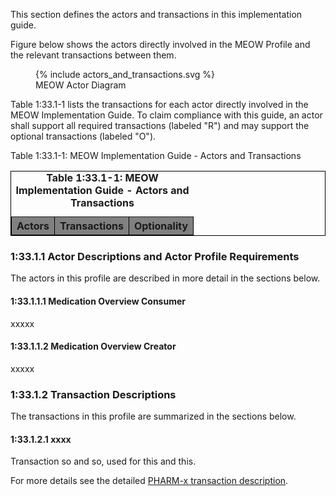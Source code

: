 This section defines the actors and transactions in this implementation guide.

Figure below shows the actors directly involved in the MEOW Profile and the relevant transactions between them.



<figure>
  {% include actors_and_transactions.svg %}
  <figcaption>MEOW Actor Diagram</figcaption>
</figure>




Table 1:33.1-1 lists the transactions for each actor directly involved in the MEOW Implementation Guide. To claim compliance with this guide, an actor shall support all required transactions (labeled "R") and may support the optional transactions (labeled "O").

Table 1:33.1-1: MEOW Implementation Guide - Actors and Transactions


<table border="1" borderspacing="0" style='border: 1px solid black; border-collapse: collapse'>
<caption>
<b>
Table 1:33.1-1: MEOW Implementation Guide - Actors and Transactions
</b>
</caption>
<thead>
<tr class="odd" style='background: gray;'>
<th>Actors</th>
<th>Transactions</th>
<th>Optionality</th>
</tr>
</thead>
<tbody>
                
<!-- <tr class="even">
                        
<td rowspan="1"><a href="1331_actors_and_transactions.html#133111-document-source">Document Source</a></td>
                        
<td><a href='ITI-65.html'>Provide Document Bundle [ITI-65]</a></td>
<td align='center'>R</td></tr>
<tr class="even">
                        
<td rowspan="1"><a href="1331_actors_and_transactions.html#133113-document-recipient">Document Recipient</a></td>
                        
<td><a href='ITI-65.html'>Provide Document Bundle [ITI-65]</a></td>
<td align='center'>R</td></tr>          
<tr class="even">
                        
<td rowspan="3"><a href="1331_actors_and_transactions.html#133112-document-consumer">Document Consumer</a></td>        
<td><a href='ITI-66.html'>Find Document Lists [ITI-66]</a></td>
<td align='center'>R</td></tr>                
<tr class="odd">
                        
<td><a href='ITI-67.html'>Find Document References [ITI-67]</a></td>
<td align='center'>R</td></tr>
<tr class="even">

<td><a href='ITI-68.html'>Retrieve Document [ITI-68]</a></td>
<td align='center'>R</td></tr>
<tr class="odd">
                        
<td rowspan="3"><a href="1331_actors_and_transactions.html#133114-document-responder">Document Responder</a></td>        
<td><a href='ITI-66.html'>Find Document Lists [ITI-66]</a></td>
<td align='center'>R</td></tr>
<tr class="even">
                        
<td><a href='ITI-67.html'>Find Document References [ITI-67]</a></td>
<td align='center'>R</td></tr>
<tr class="odd">
                        
<td><a href='ITI-68.html'>Retrieve Document [ITI-68]</a></td>
<td align='center'>R</td></tr>                     -->
</tbody>
</table>

       

### 1:33.1.1 Actor Descriptions and Actor Profile Requirements
The actors in this profile are described in more detail in the sections below.


#### 1:33.1.1.1 Medication Overview Consumer
xxxxx

#### 1:33.1.1.2 Medication Overview Creator
xxxxx

### 1:33.1.2 Transaction Descriptions
The transactions in this profile are summarized in the sections below.

#### 1:33.1.2.1 xxxx

Transaction so and so, used for this and this.

For more details see the detailed [PHARM-x transaction description](PHARM-x.html).
